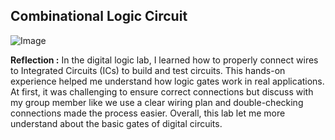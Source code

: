 ## **Combinational Logic Circuit**

![Image](https://github.com/user-attachments/assets/f1d26ab1-8fe3-4e39-81df-382068c07a5d)

**Reflection :**
In the digital logic lab, I learned how to properly connect wires to Integrated Circuits (ICs) to build and test circuits. This hands-on experience helped me understand how logic gates work in real applications. At first, it was challenging to ensure correct connections but discuss with my group member like we use a clear wiring plan and double-checking connections made the process easier. Overall, this lab let me more understand about the basic gates of digital circuits.
